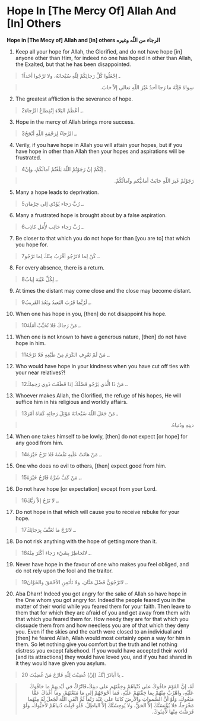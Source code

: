 Hope In [The Mercy Of] Allah And [In] Others
============================================

**Hope in [The Mecy of] Allah and [in] others الرجاء من اللّه وغيره**

1. Keep all your hope for Allah, the Glorified, and do not have hope
[in] anyone other than Him, for indeed no one has hoped in other than
Allah, the Exalted, but that he has been disappointed.

> 1ـ اِجْعَلُوا كُلَّ رَجائِكُمْ لِلّهِ سُبْحانَهُ، ولا تَرْجُوا أحَداً
<blockquote dir="rtl">
  <p>
سِواهُ فَإنَّهُ ما رَجا أحدٌ غَيْرَ اللّهِ تعالى إلاّ خابَ.
  </p>
</blockquote>

2. The greatest affliction is the severance of hope.

> 2ـ أعْظَمُ البَلاءِ اِنْقِطاعُ الرَّجاءِ.

3. Hope in the mercy of Allah brings more success.

> 3ـ الرَّجاءُ لِرَحْمَةِ اللّهِ أنْجَحُ.

4. Verily, if you have hope in Allah you will attain your hopes, but if
you have hope in other than Allah then your hopes and aspirations will
be frustrated.

> 4ـ إنَّكُمْ إنْ رَجَوْتُمْ اللّهَ بَلَغْتُمْ آمالَكُمْ، وإنْ
<blockquote dir="rtl">
  <p>
رَجَوْتُمْ غَيرَ اللّهِ خابَتْ أمانيُّكم وآمالُكُمْ.
  </p>
</blockquote>

5. Many a hope leads to deprivation.

> 5ـ رُبَّ رَجاء يُؤَدّي إلى حِرْمان.

6. Many a frustrated hope is brought about by a false aspiration.

> 6ـ رُبَّ رَجاء خائِب لأِْمَل كاذِب.

7. Be closer to that which you do not hope for than [you are to] that
which you hope for.

> 7ـ كُنْ لِما لاتَرْجُو أقْرَبُ مِنْكَ لِما تَرْجُو.

8. For every absence, there is a return.

> 8ـ لِكُلِّ غَيْبَة إيابٌ.

9. At times the distant may come close and the close may become distant.

> 9ـ لَرُبَّما قَرُبَ البَعيدُ وبَعُدَ القَريبُ.

10. When one has hope in you, [then] do not disappoint his hope.

> 10ـ مَنْ رَجاكَ فَلا تُخَيِّبْ أمَلَهُ.

11. When one is not known to have a generous nature, [then] do not have
hope in him.

> 11ـ مَنْ لَمْ تَعْرِفِ الكَرَمَ مِنْ طَبْعِهِ فَلا تَرْجُهُ.

12. Who would have hope in your kindness when you have cut off ties with
your near relatives?!

> 12ـ مَنْ ذَا الَّذي يَرْجُو فَضْلَكَ إذا قَطَعْتَ ذَوي رَحِمِكَ.

13. Whoever makes Allah, the Glorified, the refuge of his hopes, He will
suffice him in his religious and worldly affairs.

> 13ـ مَنْ جَعَلَ اللّهَ سُبْحانَهُ مَوْئِلَ رَجائِهِ كَفاهُ أمْرَ
<blockquote dir="rtl">
  <p>
دينِهِ ودُنياهُ.
  </p>
</blockquote>

14. When one takes himself to be lowly, [then] do not expect [or hope]
for any good from him.

> 14ـ مَنْ هانَتْ عَلَيهِ نَفْسُهُ فَلا تَرْجُ خَيْرَهُ.

15. One who does no evil to others, [then] expect good from him.

> 15ـ مَنْ كَفَّ شَرَّهُ فَارْجُ خَيْرَهُ.

16. Do not have hope [or expectation] except from your Lord.

> 16ـ لا تَرْجُ إلاّ رَبَّكَ.

17. Do not hope in that which will cause you to receive rebuke for your
hope.

> 17ـ لاتَرْجُ ما تُعَنَّفُ بِرَجائِكَ.

18. Do not risk anything with the hope of getting more than it.

> 18ـ لاتُخاطِرْ بِشَيْء رَجاءَ أكْثَرَ مِنْهُ.

19. Never have hope in the favour of one who makes you feel obliged, and
do not rely upon the fool and the traitor.

> 19ـ لاتَرْجُوَنَّ فَضْلَ مَنَّان، ولا تَأتَمِنِ الأحْمَقَ والخَوَّانَ.

20. Aba Dharr! Indeed you got angry for the sake of Allah so have hope
in the One whom you got angry for. Indeed the people feared you in the
matter of their world while you feared them for your faith. Then leave
to them that for which they are afraid of you and get away from them
with that which you feared them for. How needy they are for that which
you dissuade them from and how needless you are of that which they deny
you. Even if the skies and the earth were closed to an individual and
[then] he feared Allah, Allah would most certainly open a way for him in
them. So let nothing give you comfort but the truth and let nothing
distress you except falsehood. If you would have accepted their world
[and its attractions] they would have loved you, and if you had shared
in it they would have given you asylum.

> 20 ـ يا أباذَرّ إنَّكَ (إنْ) غُضِبْتَ لِلّهِ فَارْجُ مَنْ غُضِبْتَ
<blockquote dir="rtl">
  <p>
لَهُ، إنَّ القَوْمَ خافُوكَ على دُنْياهُمْ وخِفْتَهُم على
دينِكَ،فَاتْرُكْ في أيْديهِمْ ما خافُوكَ عَلَيْهِ، واهْرُبْ مِنْهُمْ
بِما خِفْتَهُمْ عَلَيْهِ، فَما أحْوَجَهُمْ إلى ما مَنَعْتَهُمْ، وما
أغْناكَ عَمَّا مَنَعُوكَ، وَلَوْ أنَّ السَّمواتِ والأرضَ كانَتا على
عَبْد رَتْقاً ثُمَّ اتَّقَى اللّهَ لَجَعلَ لَهُ مِنْهُما مَخْرَجاً،
فلا يُؤْنِسَنَّكَ إلاَّ الحَقُّ، ولا يُوحِشَنَّكَ إلاَّ الباطِلُ،
فَلَو قَبِلْتَ دُنياهُمْ لأَحَبُّوكَ، ولَوْ قَرَضْتَ مِنْها
لأَمِنُوكَ.
  </p>
</blockquote>


